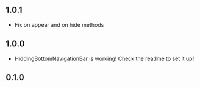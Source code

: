 ## 1.0.1

* Fix on appear and on hide methods

## 1.0.0

* HiddingBottomNavigationBar is working! Check the readme to set it up!

## 0.1.0


